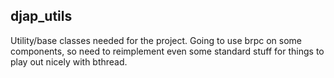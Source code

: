 ## djap_utils

Utility/base classes needed for the project.
Going to use brpc on some components, so need to reimplement even some standard stuff for things to play out nicely with bthread. 
